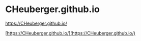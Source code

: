 # CHeuberger.github.io
https://CHeuberger.github.io/

[https://CHeuberger.github.io/](https://CHeuberger.github.io/)
